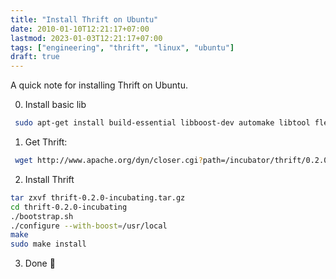 ```yaml
---
title: "Install Thrift on Ubuntu"
date: 2010-01-10T12:21:17+07:00
lastmod: 2023-01-03T12:21:17+07:00
tags: ["engineering", "thrift", "linux", "ubuntu"]
draft: true
---
```


A quick note for installing Thrift on Ubuntu.

<!--more-->


0. Install basic lib

```sh
 sudo apt-get install build-essential libboost-dev automake libtool flex bison pkg-config
```

1. Get Thrift:

```sh
 wget http://www.apache.org/dyn/closer.cgi?path=/incubator/thrift/0.2.0-incubating/thrift-0.2.0-incubating.tar.gz
```

2. Install Thrift

```sh
tar zxvf thrift-0.2.0-incubating.tar.gz
cd thrift-0.2.0-incubating
./bootstrap.sh
./configure --with-boost=/usr/local
make
sudo make install
```

3. Done 🙂
